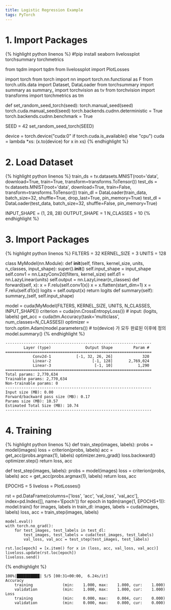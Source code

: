 ```yaml
---
title: Logistic Regression Example
tags: PyTorch
---
```


<!--more-->

# 1. Import Packages
{% highlight python linenos %}
#!pip install seaborn livelossplot torchsummary torchmetrics

from tqdm import tqdm
from livelossplot import PlotLosses

import torch
from torch import nn
import torch.nn.functional as F
from torch.utils.data import Dataset, DataLoader
from torchsummary import summary as summary_
import torchvision as tv
from torchvision import transforms
import torchmetrics as tm

def set_random_seed_torch(seed):
    torch.manual_seed(seed)
    torch.cuda.manual_seed(seed)
    torch.backends.cudnn.deterministic = True
    torch.backends.cudnn.benchmark = True

SEED = 42
set_random_seed_torch(SEED)

device = torch.device("cuda:0" if torch.cuda.is_available() else "cpu")
cuda   = lambda *xs: (x.to(device) for x in xs)
{% endhighlight %}


# 2. Load Dataset
{% highlight python linenos %}
train_ds = tv.datasets.MNIST(root='data', download=True, train=True, transform=transforms.ToTensor())
test_ds  = tv.datasets.MNIST(root='data', download=True, train=False, transform=transforms.ToTensor())
train_dl = DataLoader(train_data, batch_size=32, shuffle=True, drop_last=True, pin_memory=True)
test_dl  = DataLoader(test_data, batch_size=32, shuffle=False, pin_memory=True)

INPUT_SHAPE  = (1, 28, 28)
OUTPUT_SHAPE = 1
N_CLASSES    = 10
{% endhighlight %}


# 3. Import Packages
{% highlight python linenos %}
FILTERS     = 32
KERNEL_SIZE = 3
UNITS       = 128


class MyModel(nn.Module):
    def __init__(self, filters, kernel_size, units, n_classes, input_shape):
        super().__init__()
        self.input_shape = input_shape
        self.conv1       = nn.LazyConv2d(filters, kernel_size)
        self.d1          = nn.LazyLinear(units)
        self.output      = nn.LazyLinear(n_classes)
    def forward(self, x):
        x = F.relu(self.conv1(x))
        x = x.flatten(start_dim=1)
        x = F.relu(self.d1(x))
        logits = self.output(x)
        return logits
    def summary(self):
        summary_(self, self.input_shape)


model     = cuda(MyModel(FILTERS, KERNEL_SIZE, UNITS, N_CLASSES, INPUT_SHAPE))
criterion = cuda(nn.CrossEntropyLoss())  # input: (logits, labels)
get_acc   = cuda(tm.Accuracy(task='multiclass', num_classes=N_CLASSES))
optimizer = torch.optim.Adam(model.parameters())  # to(device) 가 모두 완료된 이후에 정의
model.summary()
{% endhighlight %}

```
----------------------------------------------------------------
        Layer (type)               Output Shape         Param #
================================================================
            Conv2d-1           [-1, 32, 26, 26]             320
            Linear-2                  [-1, 128]       2,769,024
            Linear-3                   [-1, 10]           1,290
================================================================
Total params: 2,770,634
Trainable params: 2,770,634
Non-trainable params: 0
----------------------------------------------------------------
Input size (MB): 0.00
Forward/backward pass size (MB): 0.17
Params size (MB): 10.57
Estimated Total Size (MB): 10.74
----------------------------------------------------------------
```


# 4. Training
{% highlight python linenos %}
def train_step(images, labels):
    probs = model(images)
    loss  = criterion(probs, labels)
    acc   = get_acc(probs.argmax(1), labels)
    optimizer.zero_grad()
    loss.backward()
    optimizer.step()
    return loss, acc

def test_step(images, labels):
    probs = model(images)
    loss  = criterion(probs, labels)
    acc   = get_acc(probs.argmax(1), labels)
    return loss, acc

EPOCHS = 5
liveloss = PlotLosses()

rst = pd.DataFrame(columns=['loss', 'acc', 'val_loss', 'val_acc'], index=pd.Index([], name='Epoch'))
for epoch in tqdm(range(1, EPOCHS+1)):
    model.train()
    for images, labels in train_dl:
        images, labels = cuda(images, labels)
        loss, acc = train_step(images, labels)

    model.eval()
    with torch.no_grad():
        for test_images, test_labels in test_dl:
            test_images, test_labels = cuda(test_images, test_labels)
            val_loss, val_acc = test_step(test_images, test_labels)

    rst.loc[epoch] = [x.item() for x in (loss, acc, val_loss, val_acc)]
    liveloss.update(rst.loc[epoch])
    liveloss.send()
{% endhighlight %}

```
100%|██████████| 5/5 [00:31<00:00,  6.24s/it]
Accuracy
	training         	 (min:    1.000, max:    1.000, cur:    1.000)
	validation       	 (min:    1.000, max:    1.000, cur:    1.000)
Loss
	training         	 (min:    0.000, max:    0.004, cur:    0.000)
	validation       	 (min:    0.000, max:    0.000, cur:    0.000)
```
